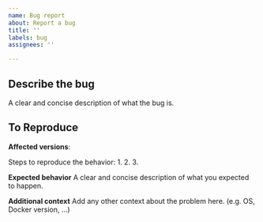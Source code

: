 ```yaml
---
name: Bug report
about: Report a bug
title: ''
labels: bug
assignees: ''

---
```


<!-- Provide a general summary of the issue in the Title above.
Before opening the issue, please check that you are using the latest version of the template: https://github.com/Tecnativa/doodba-copier-template/releases/latest and that there isn't another issue adressing the same problem already created -->

## Describe the bug 
A clear and concise description of what the bug is.

## To Reproduce
**Affected versions**:

Steps to reproduce the behavior:
1. 
2. 
3.

**Expected behavior**
A clear and concise description of what you expected to happen.

**Additional context**
Add any other context about the problem here. (e.g. OS, Docker version, ...)
